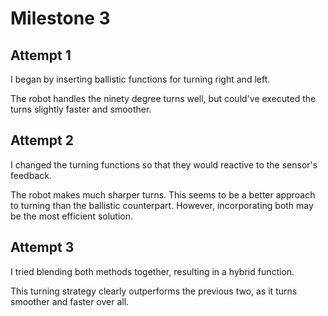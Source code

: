 # Milestone 3

## Attempt 1

I began by inserting ballistic functions for turning right and left.

The robot handles the ninety degree turns well, but could've executed the turns
slightly faster and smoother.

## Attempt 2

I changed the turning functions so that they would reactive to
the sensor's feedback.

The robot makes much sharper turns. This seems to be a better approach to
turning than the ballistic counterpart. However, incorporating both may be
the most efficient solution.

## Attempt 3

I tried blending both methods together, resulting in a hybrid function.

This turning strategy clearly outperforms the previous two, as it turns
smoother and faster over all.
